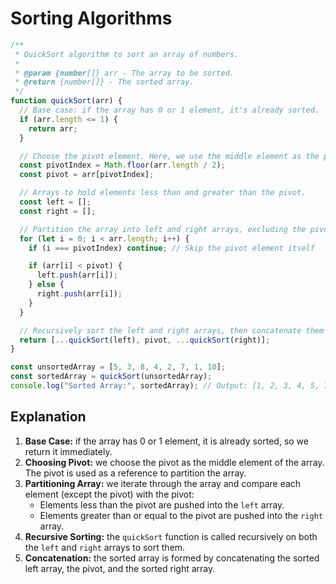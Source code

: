 # Sorting Algorithms

```js
/**
 * QuickSort algorithm to sort an array of numbers.
 *
 * @param {number[]} arr - The array to be sorted.
 * @return {number[]} - The sorted array.
 */
function quickSort(arr) {
  // Base case: if the array has 0 or 1 element, it's already sorted.
  if (arr.length <= 1) {
    return arr;
  }

  // Choose the pivot element. Here, we use the middle element as the pivot.
  const pivotIndex = Math.floor(arr.length / 2);
  const pivot = arr[pivotIndex];

  // Arrays to hold elements less than and greater than the pivot.
  const left = [];
  const right = [];

  // Partition the array into left and right arrays, excluding the pivot.
  for (let i = 0; i < arr.length; i++) {
    if (i === pivotIndex) continue; // Skip the pivot element itself

    if (arr[i] < pivot) {
      left.push(arr[i]);
    } else {
      right.push(arr[i]);
    }
  }

  // Recursively sort the left and right arrays, then concatenate them with the pivot in between.
  return [...quickSort(left), pivot, ...quickSort(right)];
}

const unsortedArray = [5, 3, 8, 4, 2, 7, 1, 10];
const sortedArray = quickSort(unsortedArray);
console.log("Sorted Array:", sortedArray); // Output: [1, 2, 3, 4, 5, 7, 8, 10]
```

## Explanation

1. **Base Case:** if the array has 0 or 1 element, it is already sorted, so we return it immediately.
2. **Choosing Pivot:** we choose the pivot as the middle element of the array. The pivot is used as a reference to partition the array.
3. **Partitioning Array:** we iterate through the array and compare each element (except the pivot) with the pivot:
   - Elements less than the pivot are pushed into the `left` array.
   - Elements greater than or equal to the pivot are pushed into the `right` array.
4. **Recursive Sorting:** the `quickSort` function is called recursively on both the `left` and `right` arrays to sort them.
5. **Concatenation:** the sorted array is formed by concatenating the sorted left array, the pivot, and the sorted right array.
